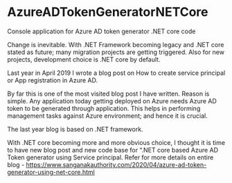 # AzureADTokenGeneratorNETCore
Console application for Azure AD token generator .NET core code 

Change is inevitable. With .NET Framework becoming legacy and .NET core stated as future; many migration projects are getting triggered. Also for new projects, development choice is .NET core by default.

Last year in April 2019 I wrote a blog post on How to create service principal or App registration in Azure AD.

By far this is one of the most visited blog post I have written. Reason is simple. Any application today getting deployed on Azure needs Azure AD token to be generated through application. This helps in performing management tasks against Azure environment; and hence it is crucial.

The last year blog is based on .NET framework.

With .NET core becoming more and more obvious choice, I thought it is time to have new blog post and new code base for “.NET core based Azure AD Token generator using Service principal. Refer for more details on entire blog - https://www.sanganakauthority.com/2020/04/azure-ad-token-generator-using-net-core.html
